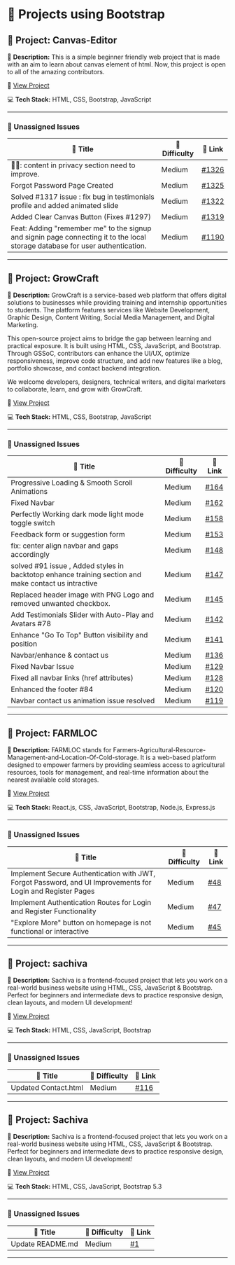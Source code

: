 # 🚀 Projects using Bootstrap

## 📌 Project: Canvas-Editor

📝 **Description:** This is a simple beginner friendly web project that is made with an aim to learn about canvas element of html. Now, this project is open to all of the amazing contributors.

🔗 [View Project](https://github.com/vishanurag/Canvas-Editor/)

💻 **Tech Stack:** HTML, CSS, Bootstrap, JavaScript

---

### 🐛 Unassigned Issues

| 🔖 Title | 🎯 Difficulty | 🔗 Link |
|----------|----------------|---------|
| 🧑‍💻: content in privacy section need to improve. | Medium | [#1326](https://github.com/vishanurag/Canvas-Editor/issues/1326) |
| Forgot Password Page Created | Medium | [#1325](https://github.com/vishanurag/Canvas-Editor/pull/1325) |
| Solved #1317 issue : fix bug in testimonials profile and added animated slide | Medium | [#1322](https://github.com/vishanurag/Canvas-Editor/pull/1322) |
| Added Clear Canvas Button (Fixes #1297) | Medium | [#1319](https://github.com/vishanurag/Canvas-Editor/pull/1319) |
| Feat:  Adding "remember me" to the signup and signin page connecting it to the local storage database for user authentication. | Medium | [#1190](https://github.com/vishanurag/Canvas-Editor/issues/1190) |

---

## 📌 Project: GrowCraft

📝 **Description:** GrowCraft is a service-based web platform that offers digital solutions to businesses while providing training and internship opportunities to students. The platform features services like Website Development, Graphic Design, Content Writing, Social Media Management, and Digital Marketing.
 
 This open-source project aims to bridge the gap between learning and practical exposure. It is built using HTML, CSS, JavaScript, and Bootstrap. Through GSSoC, contributors can enhance the UI/UX, optimize responsiveness, improve code structure, and add new features like a blog, portfolio showcase, and contact backend integration.
 
 We welcome developers, designers, technical writers, and digital marketers to collaborate, learn, and grow with GrowCraft.

🔗 [View Project](https://github.com/gyanshankar1708/GrowCraft)

💻 **Tech Stack:** HTML, CSS, Bootstrap, JavaScript

---

### 🐛 Unassigned Issues

| 🔖 Title | 🎯 Difficulty | 🔗 Link |
|----------|----------------|---------|
| Progressive Loading & Smooth Scroll Animations | Medium | [#164](https://github.com/gyanshankar1708/GrowCraft/pull/164) |
| Fixed Navbar | Medium | [#162](https://github.com/gyanshankar1708/GrowCraft/pull/162) |
| Perfectly Working dark mode light mode toggle switch | Medium | [#158](https://github.com/gyanshankar1708/GrowCraft/pull/158) |
| Feedback form or suggestion form | Medium | [#153](https://github.com/gyanshankar1708/GrowCraft/issues/153) |
| fix: center align navbar and gaps accordingly | Medium | [#148](https://github.com/gyanshankar1708/GrowCraft/pull/148) |
| solved #91 issue , Added styles in backtotop enhance training section and make contact us intractive | Medium | [#147](https://github.com/gyanshankar1708/GrowCraft/pull/147) |
| Replaced header image with PNG Logo and removed unwanted checkbox. | Medium | [#145](https://github.com/gyanshankar1708/GrowCraft/pull/145) |
| Add Testimonials Slider with Auto-Play and Avatars #78 | Medium | [#142](https://github.com/gyanshankar1708/GrowCraft/pull/142) |
| Enhance "Go To Top" Button visibility and position | Medium | [#141](https://github.com/gyanshankar1708/GrowCraft/pull/141) |
| Navbar/enhance & contact us | Medium | [#136](https://github.com/gyanshankar1708/GrowCraft/pull/136) |
| Fixed Navbar Issue | Medium | [#129](https://github.com/gyanshankar1708/GrowCraft/pull/129) |
| Fixed all navbar links (href attributes) | Medium | [#128](https://github.com/gyanshankar1708/GrowCraft/pull/128) |
| Enhanced the footer  #84 | Medium | [#120](https://github.com/gyanshankar1708/GrowCraft/pull/120) |
| Navbar contact us animation issue resolved | Medium | [#119](https://github.com/gyanshankar1708/GrowCraft/pull/119) |

---

## 📌 Project: FARMLOC

📝 **Description:** FARMLOC stands for Farmers-Agricultural-Resource-Management-and-Location-Of-Cold-storage.
 It is a web-based platform designed to empower farmers by providing seamless access to agricultural resources, tools for management, and real-time information about the nearest available cold storages.

🔗 [View Project](https://github.com/Pujan-sarkar/FARMLOC)

💻 **Tech Stack:** React.js, CSS, JavaScript, Bootstrap, Node.js, Express.js

---

### 🐛 Unassigned Issues

| 🔖 Title | 🎯 Difficulty | 🔗 Link |
|----------|----------------|---------|
| Implement Secure Authentication with JWT, Forgot Password, and UI Improvements for Login and Register Pages | Medium | [#48](https://github.com/Pujan-sarkar/FARMLOC/issues/48) |
| Implement Authentication Routes for Login and Register Functionality | Medium | [#47](https://github.com/Pujan-sarkar/FARMLOC/issues/47) |
| "Explore More" button on homepage is not functional or interactive | Medium | [#45](https://github.com/Pujan-sarkar/FARMLOC/issues/45) |

---

## 📌 Project: sachiva

📝 **Description:** Sachiva is a frontend-focused project that lets you work on a real-world business website using HTML, CSS, JavaScript & Bootstrap. Perfect for beginners and intermediate devs to practice responsive design, clean layouts, and modern UI development!

🔗 [View Project](https://github.com/sachiva1/sachiva)

💻 **Tech Stack:** HTML, CSS, JavaScript, Bootstrap

---

### 🐛 Unassigned Issues

| 🔖 Title | 🎯 Difficulty | 🔗 Link |
|----------|----------------|---------|
| Updated Contact.html | Medium | [#116](https://github.com/sachiva1/sachiva/pull/116) |

---

## 📌 Project: Sachiva

📝 **Description:** Sachiva is a frontend-focused project that lets you work on a real-world business website using HTML, CSS, JavaScript & Bootstrap. Perfect for beginners and intermediate devs to practice responsive design, clean layouts, and modern UI development!

🔗 [View Project](https://github.com/sumitrathor1/sachiva)

💻 **Tech Stack:** HTML, CSS, JavaScript, Bootstrap 5.3

---

### 🐛 Unassigned Issues

| 🔖 Title | 🎯 Difficulty | 🔗 Link |
|----------|----------------|---------|
| Update README.md | Medium | [#1](https://github.com/sumitrathor1/sachiva/pull/1) |

---

